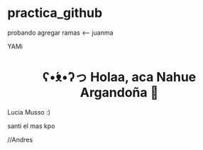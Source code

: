 



# practica_github

probando agregar ramas <-- juanma

YAMi

<h1 align="center">  ʕ•́ᴥ•̀ʔっ  Holaa, aca Nahue Argandoña 🙊 </h1>


Lucia Musso :) 


santi el mas kpo






//Andres


